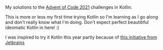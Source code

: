 My solutions to the [Advent of Code 2021](https://adventofcode.com/2021/) challenges in Kotlin.

This is more or less my first time trying Kotlin so I'm learning as I go along and don't really know what I'm doing.
Don't expect perfect beautitiful ideomatic Kotlin in here! :)

I was inspired to try it Kotlin this year partly because
of [this initiative from Jetbrains](https://blog.jetbrains.com/kotlin/2021/11/advent-of-code-2021-in-kotlin/)
